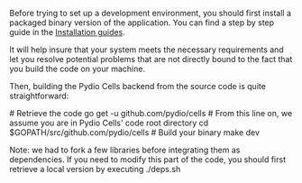 

Before trying to set up a development environment, you should first install a packaged binary version of the application. You can find a step by step guide in the [Installation guides](https://pydio.com/en/docs/cells/v1/installation-guides).

It will help insure that your system meets the necessary requirements and let you resolve potential problems that are not directly bound to the fact that you build the code on your machine. 

Then, building the Pydio Cells backend from the source code is quite straightforward:

\# Retrieve the code
go get -u github.com/pydio/cells
\# From this line on, we assume you are in Pydio Cells' code root directory
cd $GOPATH/src/github.com/pydio/cells 
\# Build your binary
make dev

Note: we had to fork a few libraries before integrating them as dependencies. If you need to modify this part of the code, you should first retrieve a local version by executing
./deps.sh

